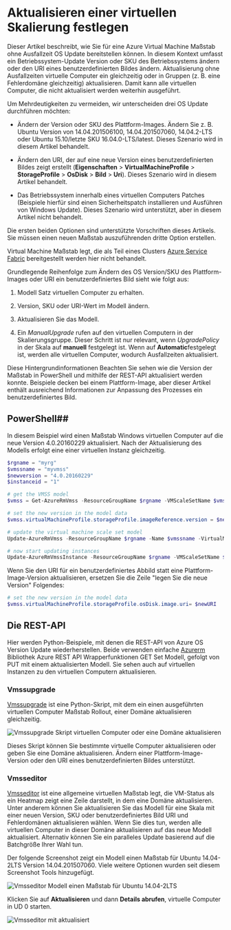 <properties
    pageTitle="Bereitstellen eine Anwendung auf virtuellen Skalierung | Microsoft Azure"
    description="Bereitstellen einer Anwendung auf virtuellen skalieren"
    services="virtual-machine-scale-sets"
    documentationCenter=""
    authors="gbowerman"
    manager="timlt"
    editor=""
    tags="azure-resource-manager"/>

<tags
    ms.service="virtual-machine-scale-sets"
    ms.workload="na"
    ms.tgt_pltfrm="na"
    ms.devlang="na"
    ms.topic="article"
    ms.date="09/13/2016"
    ms.author="guybo"/>


# <a name="upgrade-a-virtual-machine-scale-set"></a>Aktualisieren einer virtuellen Skalierung festlegen

Dieser Artikel beschreibt, wie Sie für eine Azure Virtual Machine Maßstab ohne Ausfallzeit OS Update bereitstellen können. In diesem Kontext umfasst ein Betriebssystem-Update Version oder SKU des Betriebssystems ändern oder den URI eines benutzerdefinierten Bildes ändern. Aktualisierung ohne Ausfallzeiten virtuelle Computer ein gleichzeitig oder in Gruppen (z. B. eine Fehlerdomäne gleichzeitig) aktualisieren. Damit kann alle virtuellen Computer, die nicht aktualisiert werden weiterhin ausgeführt.

Um Mehrdeutigkeiten zu vermeiden, wir unterscheiden drei OS Update durchführen möchten:

- Ändern der Version oder SKU des Plattform-Images. Ändern Sie z. B. Ubuntu Version von 14.04.201506100, 14.04.201507060, 14.04.2-LTS oder Ubuntu 15.10/letzte SKU 16.04.0-LTS/latest. Dieses Szenario wird in diesem Artikel behandelt.

- Ändern den URI, der auf eine neue Version eines benutzerdefinierten Bildes zeigt erstellt (**Eigenschaften** > **VirtualMachineProfile** > **StorageProfile** > **OsDisk** > **Bild** > **Uri**). Dieses Szenario wird in diesem Artikel behandelt.

- Das Betriebssystem innerhalb eines virtuellen Computers Patches (Beispiele hierfür sind einen Sicherheitspatch installieren und Ausführen von Windows Update). Dieses Szenario wird unterstützt, aber in diesem Artikel nicht behandelt.

Die ersten beiden Optionen sind unterstützte Vorschriften dieses Artikels. Sie müssen einen neuen Maßstab auszuführenden dritte Option erstellen.

Virtual Machine Maßstab legt, die als Teil eines Clusters [Azure Service Fabric](https://azure.microsoft.com/services/service-fabric/) bereitgestellt werden hier nicht behandelt.

Grundlegende Reihenfolge zum Ändern des OS Version/SKU des Plattform-Images oder URI ein benutzerdefiniertes Bild sieht wie folgt aus:

1. Modell Satz virtuellen Computer zu erhalten.

2. Version, SKU oder URI-Wert im Modell ändern.

3. Aktualisieren Sie das Modell.

4. Ein *ManualUpgrade* rufen auf den virtuellen Computern in der Skalierungsgruppe. Dieser Schritt ist nur relevant, wenn *UpgradePolicy* in der Skala auf **manuell** festgelegt ist. Wenn auf **Automatic**festgelegt ist, werden alle virtuellen Computer, wodurch Ausfallzeiten aktualisiert.


Diese Hintergrundinformationen Beachten Sie sehen wie die Version der Maßstab in PowerShell und mithilfe der REST-API aktualisiert werden konnte. Beispiele decken bei einem Plattform-Image, aber dieser Artikel enthält ausreichend Informationen zur Anpassung des Prozesses ein benutzerdefiniertes Bild.

## <a name="powershell"></a>PowerShell##

In diesem Beispiel wird einen Maßstab Windows virtuellen Computer auf die neue Version 4.0.20160229 aktualisiert. Nach der Aktualisierung des Modells erfolgt eine einer virtuellen Instanz gleichzeitig.

```powershell
$rgname = "myrg"
$vmssname = "myvmss"
$newversion = "4.0.20160229"
$instanceid = "1"

# get the VMSS model
$vmss = Get-AzureRmVmss -ResourceGroupName $rgname -VMScaleSetName $vmssname

# set the new version in the model data
$vmss.virtualMachineProfile.storageProfile.imageReference.version = $newversion

# update the virtual machine scale set model
Update-AzureRmVmss -ResourceGroupName $rgname -Name $vmssname -VirtualMachineScaleSet $vmss

# now start updating instances
Update-AzureRmVmssInstance -ResourceGroupName $rgname -VMScaleSetName $vmssname -InstanceId $instanceId
```

Wenn Sie den URI für ein benutzerdefiniertes Abbild statt eine Plattform-Image-Version aktualisieren, ersetzen Sie die Zeile "legen Sie die neue Version" Folgendes:

```powershell
# set the new version in the model data
$vmss.virtualMachineProfile.storageProfile.osDisk.image.uri= $newURI
```


## <a name="the-rest-api"></a>Die REST-API

Hier werden Python-Beispiele, mit denen die REST-API von Azure OS Version Update wiederherstellen. Beide verwenden einfache [Azurerm](https://pypi.python.org/pypi/azurerm) Bibliothek Azure REST API Wrapperfunktionen GET Set Modell, gefolgt von PUT mit einem aktualisierten Modell. Sie sehen auch auf virtuellen Instanzen zu den virtuellen Computern aktualisieren.

### <a name="vmssupgrade"></a>Vmssupgrade

 [Vmssupgrade](https://github.com/gbowerman/vmsstools) ist eine Python-Skript, mit dem ein einen ausgeführten virtuellen Computer Maßstab Rollout, einer Domäne aktualisieren gleichzeitig.

![Vmssupgrade Skript virtuellen Computer oder eine Domäne aktualisieren](./media/virtual-machine-scale-sets-upgrade-scale-set/vmssupgrade-screenshot.png)

Dieses Skript können Sie bestimmte virtuelle Computer aktualisieren oder geben Sie eine Domäne aktualisieren. Ändern einer Plattform-Image-Version oder den URI eines benutzerdefinierten Bildes unterstützt.

### <a name="vmsseditor"></a>Vmsseditor

[Vmsseditor](https://github.com/gbowerman/vmssdashboard) ist eine allgemeine virtuellen Maßstab legt, die VM-Status als ein Heatmap zeigt eine Zeile darstellt, in dem eine Domäne aktualisieren. Unter anderem können Sie aktualisieren Sie das Modell für eine Skala mit einer neuen Version, SKU oder benutzerdefiniertes Bild URI und Fehlerdomänen aktualisieren wählen. Wenn Sie dies tun, werden alle virtuellen Computer in dieser Domäne aktualisieren auf das neue Modell aktualisiert. Alternativ können Sie ein paralleles Update basierend auf die Batchgröße Ihrer Wahl tun.  

Der folgende Screenshot zeigt ein Modell einen Maßstab für Ubuntu 14.04-2LTS Version 14.04.201507060. Viele weitere Optionen wurden seit diesem Screenshot Tools hinzugefügt.

![Vmsseditor Modell einen Maßstab für Ubuntu 14.04-2LTS](./media/virtual-machine-scale-sets-upgrade-scale-set/vmssEditor1.png)

Klicken Sie auf **Aktualisieren** und dann **Details abrufen**, virtuelle Computer in UD 0 starten.

![Vmsseditor mit aktualisiert](./media/virtual-machine-scale-sets-upgrade-scale-set/vmssEditor2.png)
